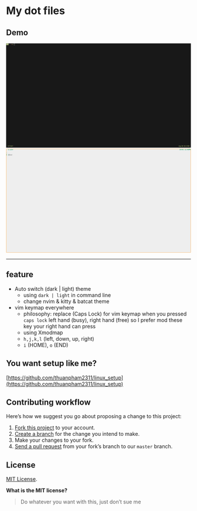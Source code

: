 # My dot files

## Demo

<img src="./img/dotfiles.gif">
<img src="./img/light.gif">

---

## feature

- Auto switch (dark | light) theme
  - using `dark | light` in command line
  - change nvim & kitty & batcat theme
- vim keymap everywhere
  - philosophy: replace (Caps Lock) for vim keymap when you pressed `caps lock` left hand (busy), right hand (free) so I prefer mod these key your right hand can press
  - using Xmodmap
  - `h,j,k,l` (left, down, up, right)
  - `i` (HOME), `o` (END)

## You want setup like me?

[https://github.com/thuanpham2311/linux_setup](https://github.com/thuanpham2311/linux_setup)

## Contributing workflow

Here’s how we suggest you go about proposing a change to this project:

1. [Fork this project][fork] to your account.
2. [Create a branch][branch] for the change you intend to make.
3. Make your changes to your fork.
4. [Send a pull request][pr] from your fork’s branch to our `master` branch.

[fork]: https://help.github.com/articles/fork-a-repo/
[branch]: https://help.github.com/articles/creating-and-deleting-branches-within-your-repository
[pr]: https://help.github.com/articles/using-pull-requests/

## License

[MIT License](./LICENSE).

**What is the MIT license?**

> Do whatever you want with this, just don’t sue me
